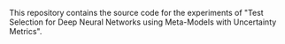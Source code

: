 This repository contains the source code for the experiments of "Test Selection for Deep Neural Networks using Meta-Models with Uncertainty Metrics".

